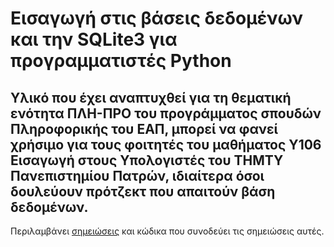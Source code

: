 # Εισαγωγή στις βάσεις δεδομένων και την SQLite3 για προγραμματιστές Python

## Υλικό που έχει αναπτυχθεί για τη θεματική ενότητα ΠΛΗ-ΠΡΟ του προγράμματος σπουδών Πληροφορικής του ΕΑΠ, μπορεί να φανεί χρήσιμο για τους φοιτητές του μαθήματος Υ106 Εισαγωγή στους Υπολογιστές του THMTY Πανεπιστημίου Πατρών, ιδιαίτερα όσοι δουλεύουν πρότζεκτ που απαιτούν βάση δεδομένων.

Περιλαμβάνει [σημειώσεις](https://github.com/navouris/python-sqlite/blob/main/Python-db-notes.md) και κώδικα που συνοδεύει τις σημειώσεις αυτές.
